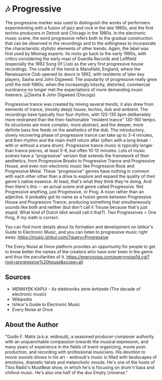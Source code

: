 # 🎶 Progressive

The progressive marker was used to distinguish the works of performers experimenting with a fusion of jazz and rock in the late
1960s, and the first techno producers in Detroit and Chicago in the 1980s.
In the electronic music scene, the word progressive refers both to the gradual construction that can be observed in the recordings and
to the willingness to incorporate the characteristic stylistic elements of other trends. Again, the label was first used by Mixmag
experts.
Its roots go back to the early 1990s, with critics considering the early maxi of Guerilla Records and Leftfield (especially the 1992
Song Of Live) as the very first progressive house recordings. The cradle of the trend is Mansfield, England, where the Renaissance
Club opened its doors in 1992, with residents of later key players, Sasha and John Digweed. The popularity of progressive really
grew until the mid-1990s, when the increasingly kitschy, distorted, commercial eurotrance no longer met the expectations of more
demanding music listeners.
![Sasha & John Digweed (Discogs)](_static/images/progressive/progressive.png)

Progressive trance was created by mixing several trends; it also drew
from elements of trance, (mostly deep) house, techno, dub and ambient.
The recordings have typically four four rhythm, with 125-135 bpm
deliberately more restrained than the then-fashionable "resident trance"
130-160 tempo.
Its structures are more complex, more abstract, and the deeper,
more definite bass line feeds on the aesthetics of the dub.
The introductory, slowly recovering phase of progressive trance
can take up to 3-4 minutes, and then rhythm and the main motif
return after (often with a long break - with or without a snare drum).
Progressive trance music is typically longer than trance pieces, at least 5-6, but often 10-12 minutes.
Lots of music scenes have a "progressive" version that extends the framework of their aesthetics, from Progressive Breaks to
Progressive Trance and Progressive House, and even non-electronic music like Progressive Rock and Progressive Metal. These
"progressive" genres have nothing in common with each other other than a drive to explore and expand the quality of their genre's
native essence. At least, that's what they think they're doing.
And then there's this -- an actual scene and genre called Progressive. Not Progressive anything, just Progressive, or Prog. A noun
rather than an adjective.
It probably got its name as a fusion genre between Progressive House and Progressive Trance, producing something that
simultaneously sounds like both and neither (but don't call it Trouse because that's just stupid. What kind of Dutch idiot would call it
that?). Two Progressives = One Prog, if my math is correct.

You can find more details about its formation and development on Ishkur's Guide to Electronic Music, and you can listen to
progressive music right away.
<https://music.ishkur.com/?query=Progressive>

The Every Noise at Once platform provides an opportunity for people to get to know better the names of the creators who have ever
been in the genre and thus the peculiarities of it.
<https://everynoise.com/everynoise1d.cgi?root=progressive%20house&scope=all>

## Sources

- MENNYEK KAPUI - Az elektroniks zene évtizede (The decade of electronic music)
- Wikipedia
- Ishkur's Guide to Electronic Music
- Every Noise at Once

## About the Author

"Guido F. Matis (a.k.a. widosub), a seasoned producer-composer authority with an unquenchable compassion towards the musical
expression, and many years of experience in the fields of event organizing, movie post-production, and recording with professional
musicians. His devotion to movie sounds shows in his art - widosub's music is filled with landscapes of emotions, dramatic twists and
melancholic moods. He's one of the hosts of Tilos Rádió's MustBeat show, in which he's is focusing on drum'n'bass and chillout
music. He's also one half of the duo Empty Universe."
